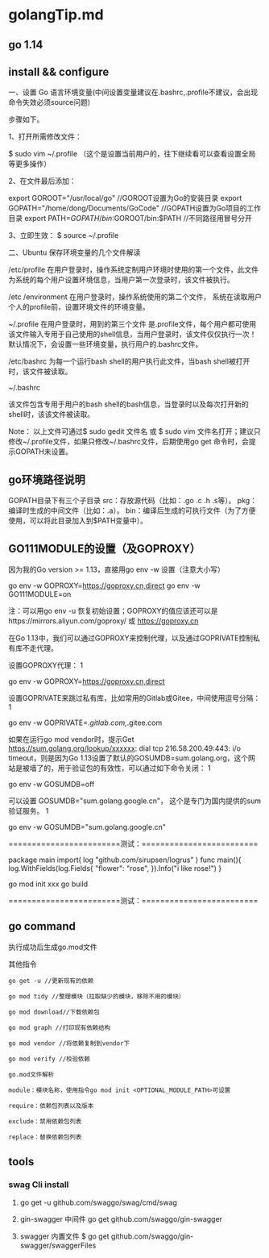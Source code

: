 # golangTip.md
## go 1.14 







## install && configure

一、设置 Go 语言环境变量(中间设置变量建议在.bashrc,.profile不建议，会出现命令失效必须source问题)

步骤如下。

1、打开所需修改文件：

$ sudo vim ~/.profile （这个是设置当前用户的，往下继续看可以查看设置全局等更多操作） 

2、在文件最后添加：

export GOROOT="/usr/local/go" //GOROOT设置为Go的安装目录
export GOPATH="/home/dong/Documents/GoCode" //GOPATH设置为Go项目的工作目录
export PATH=$GOPATH/bin:$GOROOT/bin:$PATH //不同路径用冒号分开


3、立即生效：
$ source ~/.profile




二、Ubuntu 保存环境变量的几个文件解读

/etc/profile
在用户登录时，操作系统定制用户环境时使用的第一个文件，此文件为系统的每个用户设置环境信息，当用户第一次登录时，该文件被执行。

/etc /environment
在用户登录时，操作系统使用的第二个文件， 系统在读取用户个人的profile前，设置环境文件的环境变量。

~/.profile
在用户登录时，用到的第三个文件 是.profile文件，每个用户都可使用该文件输入专用于自己使用的shell信息，当用户登录时，该文件仅仅执行一次！默认情况下，会设置一些环境变量，执行用户的.bashrc文件。

/etc/bashrc
为每一个运行bash shell的用户执行此文件，当bash shell被打开时，该文件被读取。

~/.bashrc

该文件包含专用于用户的bash shell的bash信息，当登录时以及每次打开新的shell时，该该文件被读取。

Note： 以上文件可通过$ sudo gedit 文件名 或 $ sudo vim 文件名打开；建议只修改~/.profile文件，如果只修改~/.bashrc文件，后期使用go get 命令时，会提示GOPATH未设置。



## go环境路径说明
GOPATH目录下有三个子目录
src：存放源代码（比如：.go .c .h .s等）。
pkg：编译时生成的中间文件（比如：.a）。
bin：编译后生成的可执行文件（为了方便使用，可以将此目录加入到$PATH变量中）。

## GO111MODULE的设置（及GOPROXY）
因为我的Go version >= 1.13，直接用go env -w 设置（注意大小写）

go env -w GOPROXY=https://goproxy.cn,direct
go env -w GO111MODULE=on

注：可以用go env -u 恢复初始设置；GOPROXY的值应该还可以是https://mirrors.aliyun.com/goproxy/  或 https://goproxy.cn






在Go 1.13中，我们可以通过GOPROXY来控制代理，以及通过GOPRIVATE控制私有库不走代理。

设置GOPROXY代理：
1
    
go env -w GOPROXY=https://goproxy.cn,direct

设置GOPRIVATE来跳过私有库，比如常用的Gitlab或Gitee，中间使用逗号分隔：
1
    
go env -w GOPRIVATE=*.gitlab.com,*.gitee.com

如果在运行go mod vendor时，提示Get https://sum.golang.org/lookup/xxxxxx: dial tcp 216.58.200.49:443: i/o timeout，则是因为Go 1.13设置了默认的GOSUMDB=sum.golang.org，这个网站是被墙了的，用于验证包的有效性，可以通过如下命令关闭：
1
    
go env -w GOSUMDB=off

 

可以设置 GOSUMDB="sum.golang.google.cn"， 这个是专门为国内提供的sum 验证服务。
1
    
go env -w GOSUMDB="sum.golang.google.cn"







========================测试：=========================

package main
import(
log "github.com/sirupsen/logrus"
)
func main(){
   log.WithFields(log.Fields{
    "flower": "rose",
  }).Info("i like rose!")
}

go mod init xxx
go build

========================测试：=========================
## go command
执行成功后生成go.mod文件

其他指令

    go get -u //更新现有的依赖

    go mod tidy //整理模块（拉取缺少的模块，移除不用的模块）

    go mod download//下载依赖包

    go mod graph //打印现有依赖结构

    go mod vendor //将依赖复制到vendor下

    go mod verify //校验依赖

    go.mod文件解析

    module：模块名称，使用指令go mod init <OPTIONAL_MODULE_PATH>可设置

    require：依赖包列表以及版本

    exclude：禁用依赖包列表

    replace：替换依赖包列表



## tools

### swag Cli install
1. go get -u github.com/swaggo/swag/cmd/swag

2. gin-swagger 中间件
   go get github.com/swaggo/gin-swagger

3. swagger 内置文件
$ go get github.com/swaggo/gin-swagger/swaggerFiles



